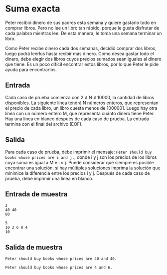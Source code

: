 # Suma exacta
Peter recibió dinero de sus padres esta semana y quiere gastarlo todo en comprar libros. Pero no lee un libro tan rápido, porque le gusta disfrutar de cada palabra mientras lee. De esta manera, le toma una semana terminar un libro.

Como Peter recibe dinero cada dos semanas, decidió comprar dos libros, luego podrá leerlos hasta recibir más dinero. Como desea gastar todo el dinero, debe elegir dos libros cuyos precios sumados sean iguales al dinero que tiene. Es un poco difícil encontrar estos libros, por lo que Peter le pide ayuda para encontrarlos.

## Entrada
Cada caso de prueba comienza con 2 ≤ N ≤ 10000, la cantidad de libros disponibles. La siguiente línea tendrá N números enteros, que representan el precio de cada libro, un libro cuesta menos de 1000001. Luego hay otra línea con un número entero M, que representa cuánto dinero tiene Peter. Hay una línea en blanco después de cada caso de prueba. La entrada termina con el final del archivo (EOF).

## Salida
Para cada caso de prueba, debe imprimir el mensaje: ```Peter should buy books whose prices are i and j.```, donde i y j son los precios de los libros cuya suma es igual a M e i ≤ j. Puede considerar que siempre es posible encontrar una solución, si hay múltiples soluciones imprima la solución que minimice la diferencia entre los precios i y j. Después de cada caso de prueba, debe imprimir una línea en blanco.

## Entrada de muestra
```
2
40 40 
80

5 
10 2 6 8 4
10
```

## Salida de muestra
```
Peter should buy books whose prices are 40 and 40.

Peter should buy books whose prices are 4 and 6.

```